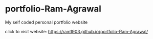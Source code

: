 # portfolio-Ram-Agrawal
My self coded personal portfolio website


click to visit website:  https://ram1903.github.io/portfolio-Ram-Agrawal/

